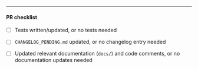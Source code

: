 <!--

Please add a reference to the issue that this PR addresses and indicate which
files are most critical to review. If it fully addresses a particular issue,
please include "Closes #XXX" (where "XXX" is the issue number).

If this PR is non-trivial/large/complex, please ensure that you have either
created an issue that the team's had a chance to respond to, or had some
discussion with the team prior to submitting substantial pull requests. The team
can be reached via GitHub Discussions or the Cosmos Network Discord server in
the #cometbft channel. GitHub Discussions is preferred over Discord as it
allows us to keep track of conversations topically.
https://github.com/cometbft/cometbft/discussions

If the work in this PR is not aligned with the team's current priorities, please
be advised that it may take some time before it is merged - especially if it has
not yet been discussed with the team.

See the project board for the team's current priorities:
https://github.com/orgs/cometbft/projects/1

-->

---

#### PR checklist

- [ ] Tests written/updated, or no tests needed
- [ ] `CHANGELOG_PENDING.md` updated, or no changelog entry needed
- [ ] Updated relevant documentation (`docs/`) and code comments, or no
      documentation updates needed

